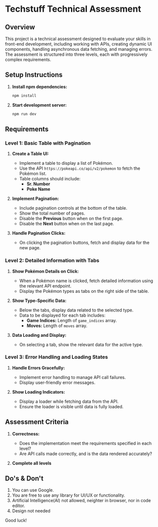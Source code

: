 # Techstuff Technical Assessment

## Overview

This project is a technical assessment designed to evaluate your skills in front-end development, including working with APIs, creating dynamic UI components, handling asynchronous data fetching, and managing errors. The assessment is structured into three levels, each with progressively complex requirements.

## Setup Instructions

1. **Install npm dependencies:**
   ```bash
   npm install
   ```

2. **Start development server:**
   ```bash
   npm run dev
   ```

## Requirements

### Level 1: Basic Table with Pagination

1. **Create a Table UI:**
   - Implement a table to display a list of Pokémon.
   - Use the API `https://pokeapi.co/api/v2/pokemon` to fetch the Pokémon list.
   - Table columns should include:
     - **Sr. Number**
     - **Poke Name**

2. **Implement Pagination:**
   - Include pagination controls at the bottom of the table.
   - Show the total number of pages.
   - Disable the **Previous** button when on the first page.
   - Disable the **Next** button when on the last page.

3. **Handle Pagination Clicks:**
   - On clicking the pagination buttons, fetch and display data for the new page.

### Level 2: Detailed Information with Tabs

1. **Show Pokémon Details on Click:**
   - When a Pokémon name is clicked, fetch detailed information using the relevant API endpoint.
   - Display the Pokémon types as tabs on the right side of the table.

2. **Show Type-Specific Data:**
   - Below the tabs, display data related to the selected type.
   - Data to be displayed for each tab includes:
     - **Game Indices:** Length of `game_indices` array.
     - **Moves:** Length of `moves` array.

3. **Data Loading and Display:**
   - On selecting a tab, show the relevant data for the active type.

### Level 3: Error Handling and Loading States

1. **Handle Errors Gracefully:**
   - Implement error handling to manage API call failures.
   - Display user-friendly error messages.

2. **Show Loading Indicators:**
   - Display a loader while fetching data from the API.
   - Ensure the loader is visible until data is fully loaded.

## Assessment Criteria

1. **Correctness:**
   - Does the implementation meet the requirements specified in each level?
   - Are API calls made correctly, and is the data rendered accurately?

2. **Complete all levels**


## Do's & Don't 

1. You can use Google.
2. You are free to use any library for UI/UX or functionality.
3. Artificial Intelligence(AI) not allowed, neighter in browser, nor in code editor.
4. Design not needed


Good luck!
